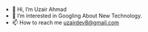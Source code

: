 - 👋 Hi, I’m Uzair Ahmad 
- 👀 I’m interested in Googling About New Technology.
- 📫 How to reach me uzairdev8@gmail.com

<!---
Uzairahmad8/Uzairahmad8 is a ✨ special ✨ repository because its `README.md` (this file) appears on your GitHub profile.
You can click the Preview link to take a look at your changes.
--->
